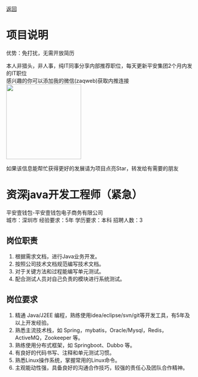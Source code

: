 [返回](../../)

# 项目说明

优势：免打扰，无需开放简历

本人非猎头，非人事，纯IT同事分享内部推荐职位，每天更新平安集团2个月内发的IT职位  
感兴趣的你可以添加我的微信(zaqweb)获取内推连接  
<img src="https://github.com/zaqweb/PA-IT-JOBS/blob/master/WechatICode.jpeg"  height="200" width="200">

如果该信息能帮忙获得更好的发展请为项目点亮Star，转发给有需要的朋友

# 资深java开发工程师（紧急）
平安壹钱包-平安壹钱包电子商务有限公司  
城市：深圳市 经验要求：5年 学历要求：本科  招聘人数：3

## 岗位职责
1. 根据需求文档，进行Java业务开发。
2. 按照公司技术文档规范编写技术文档。
3. 对于关键方法和过程能编写单元测试。
4. 配合测试人员对自己负责的模块进行系统测试。

## 岗位要求
1. 精通 Java/J2EE 编程，熟练使用idea/eclipse/svn/git等开发工具，有5年及以上开发经验。
2. 熟悉主流技术栈，如 Spring，mybatis，Oracle/Mysql，Redis，ActiveMQ，Zookeeper 等。
3. 熟练使用分布式框架，如 Springboot、Dubbo 等。
4. 有良好的代码书写、注释和单元测试习惯。
5. 熟悉Linux操作系统，掌握常用的Linux命令。
6. 主观能动性强，具备良好的沟通合作技巧，较强的责任心及团队合作精神。




